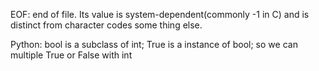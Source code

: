 EOF: end of file. Its value is system-dependent(commonly -1 in C) and is distinct from character codes some thing else.

Python: bool is a subclass of int; True is a instance of bool; so we can multiple True or False with int

